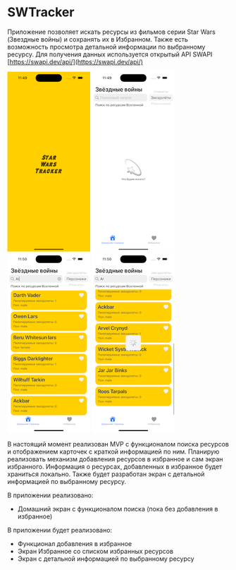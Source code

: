 # SWTracker

Приложение позволяет искать ресурсы из фильмов серии Star Wars (Звездные войны) и сохранять их в Избранном. Также есть возможность просмотра детальной информации по выбранному ресурсу. Для получения данных используется открытый API SWAPI [https://swapi.dev/api/](https://swapi.dev/api/)

![AppScreenshot1](AppScreenshots/1.png) ![AppScreenshot2](AppScreenshots/2.png) ![AppScreenshot3](AppScreenshots/3.png) ![AppScreenshot4](AppScreenshots/4.png)

В настоящий момент реализован MVP с функционалом поиска ресурсов и отображением карточек с краткой информацией по ним. Планирую реализовать механизм добавления ресурсов в избранное и сам экран избранного. Информация о ресурсах, добавленных в избранное будет храниться локально. Также будет разработан экран с детальной информацией по выбранному ресурсу.

В приложении реализовано:

- Домашний экран с функционалом поиска (пока без добавления в избранное)

В приложении будет реализовано:

- Функционал добавления в избранное
- Экран Избранное со списком избранных ресурсов
- Экран с детальной информацией по выбранному ресурсу
